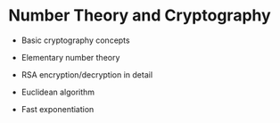 # Number Theory and Cryptography

- Basic cryptography concepts

- Elementary number theory

- RSA encryption/decryption in detail

- Euclidean algorithm

- Fast exponentiation
